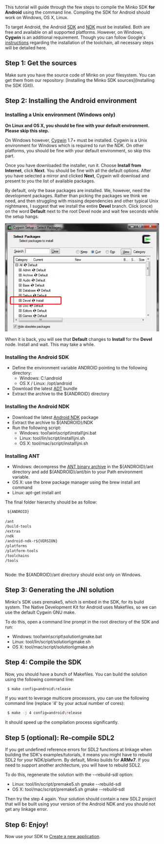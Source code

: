 This tutorial will guide through the few steps to compile the Minko SDK **for Android** using the command line. Compiling the SDK for Android should work on Windows, OS X, Linux.

To target Android, the Android [SDK](http://developer.android.com/sdk/index.html) and [NDK](https://developer.android.com/tools/sdk/ndk/index.html) must be installed. Both are free and available on all supported platforms. However, on Windows, **Cygwin** is an additional requirement. Though you can follow Google's [instructions](http://www.kandroid.org/ndk/docs/STANDALONE-TOOLCHAIN.html) regarding the installation of the toolchain, all necessary steps will be detailed here.

Step 1: Get the sources
-----------------------

Make sure you have the source code of Minko on your filesystem. You can get them from our repository: [Installing the Minko SDK sources](Installing the SDK (Git)).

Step 2: Installing the Android environment
------------------------------------------

### Installing a Unix environment (Windows only)

**On Linux and OS X, you should be fine with your default environment. Please skip this step.**

On Windows however, [Cygwin](http://cygwin.com/) 1.7+ must be installed. Cygwin is a Unix environment for Windows which is required to run the NDK. On other platforms, you should be fine with your default environment, so skip this part.

Once you have downloaded the installer, run it. Choose **Install from Internet**, click **Next**. You should be fine with all the default options. After you have selected a mirror and clicked **Next**, Cygwin will download and present to you the list of available packages.

By default, only the base packages are installed. We, however, need the development packages. Rather than picking the packages we think we need, and then struggling with missing dependencies and other typical Unix nightmares, I suggest that we install the entire **Devel** branch. Click (once) on the word **Default** next to the root Devel node and wait few seconds while the setup hangs.

![](images/Cygwin_setup_packages.jpg "images/Cygwin_setup_packages.jpg")

When it is back, you will see that **Default** changes to **Install** for the **Devel** node. Install and wait. This may take a while.

### Installing the Android SDK

-   Define the environment variable ANDROID pointing to the following directory:
    -   Windows: C:\android
    -   OS X / Linux: /opt/android
-   Download the latest [ADT](http://developer.android.com/sdk/index.html) bundle
-   Extract the archive to the ${ANDROID} directory

### Installing the Android NDK

-   Download the latest [Android NDK](https://developer.android.com/tools/sdk/ndk/index.html) package
-   Extract the archive to ${ANDROID}/NDK
-   Run the following script:
    -   Windows: tool\win\script\install\jni.bat
    -   Linux: tool/lin/script/install\jni.sh
    -   OS X: tool/mac/script/install\jni.sh

### Installing ANT

-   Windows: decompress the [ANT binary archive](https://www.apache.org/dist/ant/binaries/) in the ${ANDROID}/ant directory and add ${ANDROID}/ant/bin to your Path environment variable.
-   OS X: use the brew package manager using the brew install ant command
-   Linux: apt-get install ant

The final folder hierarchy should be as follow:


```
 ${ANDROID}

/ant
/build-tools
/extras
/ndk
/android-ndk-r${VERSION}
/platforms
/platform-tools
/toolchains
/tools


```


Node: the ${ANDROID}/ant directory should exist only on Windows.

Step 3: Generating the JNI solution
-----------------------------------

Minko's SDK uses premake5, which is embed in the SDK, for its build system. The Native Development Kit for Android uses Makefiles, so we can use the default Cygwin GNU make.

To do this, open a command line prompt in the root directory of the SDK and run:

-   Windows: tool\win\script\solution\gmake.bat
-   Linux: tool/lin/script/solution\gmake.sh
-   OS X: tool/mac/script/solution\gmake.sh

Step 4: Compile the SDK
-----------------------

Now, you should have a bunch of Makefiles. You can build the solution using the following command line:


```bash
 $ make config=android\release 
```


If you want to leverage multicore processors, you can use the following command line (replace '4' by your actual number of cores):


```bash
 $ make -j 4 config=android\release 
```


It should speed up the compilation process significantly.

Step 5 (optional): Re-compile SDL2
----------------------------------

If you get undefined reference errors for SDL2 functions at linkage when building the SDK's examples/tutorials, it means you might have to rebuild SDL2 for your NDK/platform. By default, Minko builds for **ARMv7**. If you need to support another architecture, you will have to rebuild SDL2.

To do this, regenerate the solution with the --rebuild-sdl option:

-   Linux: tool/lin/script/premake5.sh gmake --rebuild-sdl
-   OS X: tool/mac/script/premake5.sh gmake --rebuild-sdl

Then try the step 4 again. Your solution should contain a new SDL2 project that will be built using your version of the Android NDK and you should not get any linkage error.

Step 6: Enjoy!
--------------

Now use your SDK to [Create a new application](Create_a_new_application.md).

